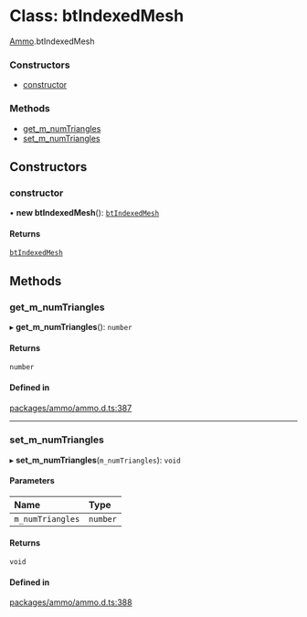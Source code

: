 # Class: btIndexedMesh

[Ammo](../modules/Ammo.md).btIndexedMesh

### Constructors

- [constructor](Ammo.btIndexedMesh.md#constructor)

### Methods

- [get\_m\_numTriangles](Ammo.btIndexedMesh.md#get_m_numtriangles)
- [set\_m\_numTriangles](Ammo.btIndexedMesh.md#set_m_numtriangles)

## Constructors

### constructor

• **new btIndexedMesh**(): [`btIndexedMesh`](Ammo.btIndexedMesh.md)

#### Returns

[`btIndexedMesh`](Ammo.btIndexedMesh.md)

## Methods

### get\_m\_numTriangles

▸ **get_m_numTriangles**(): `number`

#### Returns

`number`

#### Defined in

[packages/ammo/ammo.d.ts:387](https://github.com/Orillusion/orillusion/blob/main/packages/ammo/ammo.d.ts#L387)

___

### set\_m\_numTriangles

▸ **set_m_numTriangles**(`m_numTriangles`): `void`

#### Parameters

| Name | Type |
| :------ | :------ |
| `m_numTriangles` | `number` |

#### Returns

`void`

#### Defined in

[packages/ammo/ammo.d.ts:388](https://github.com/Orillusion/orillusion/blob/main/packages/ammo/ammo.d.ts#L388)
